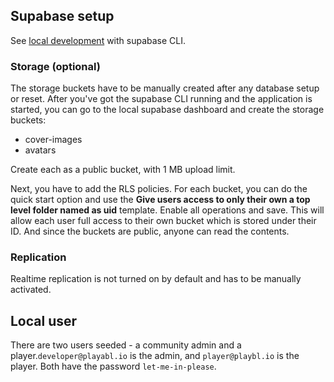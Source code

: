 ## Supabase setup

See [local development](https://supabase.com/docs/guides/cli/local-development) with supabase CLI.

### Storage (optional)

The storage buckets have to be manually created after any database setup or reset. After you've got the supabase CLI running and the application is started, you can go to the local supabase dashboard and create the storage buckets:

- cover-images
- avatars

Create each as a public bucket, with 1 MB upload limit.

Next, you have to add the RLS policies. For each bucket, you can do the quick start option and use the **Give users access to only their own a top level folder named as uid** template. Enable all operations and save. This will allow each user full access to their own bucket which is stored under their ID. And since the buckets are public, anyone can read the contents.

### Replication

Realtime replication is not turned on by default and has to be manually activated.

## Local user

There are two users seeded - a community admin and a player.`developer@playabl.io` is the admin, and `player@playbl.io` is the player. Both have the password `let-me-in-please`.
